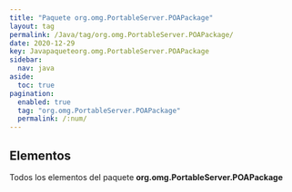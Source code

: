 ```yaml
---
title: "Paquete org.omg.PortableServer.POAPackage"
layout: tag
permalink: /Java/tag/org.omg.PortableServer.POAPackage/
date: 2020-12-29
key: Javapaqueteorg.omg.PortableServer.POAPackage
sidebar: 
  nav: java
aside: 
  toc: true
pagination: 
  enabled: true
  tag: "org.omg.PortableServer.POAPackage"
  permalink: /:num/
---
```


<h2>Elementos</h2>
Todos los elementos del paquete <strong>org.omg.PortableServer.POAPackage</strong>

